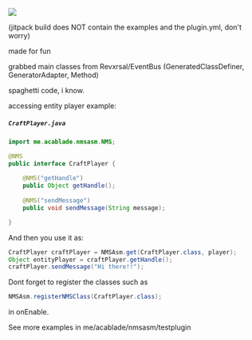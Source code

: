 [![](https://jitpack.io/v/oguzcanyilmazlar/NMS-ASM.svg)](https://jitpack.io/#oguzcanyilmazlar/NMS-ASM)

(jitpack build does NOT contain the examples and the plugin.yml, don't worry)

made for fun

grabbed main classes from Revxrsal/EventBus (GeneratedClassDefiner, GeneratorAdapter, Method)

spaghetti code, i know.

accessing entity player example:

<h5 a><strong><code>CraftPlayer.java</code></strong></h5>

``` java
import me.acablade.nmsasm.NMS;

@NMS
public interface CraftPlayer {
	
	@NMS("getHandle")
	public Object getHandle();
	
	@NMS("sendMessage")
	public void sendMessage(String message);

}

```

And then you use it as:

``` java
CraftPlayer craftPlayer = NMSAsm.get(CraftPlayer.class, player);
Object entityPlayer = craftPlayer.getHandle();
craftPlayer.sendMessage("Hi there!!");
```

Dont forget to register the classes such as

``` java
NMSAsm.registerNMSClass(CraftPlayer.class);
```
in onEnable.

See more examples in me/acablade/nmsasm/testplugin